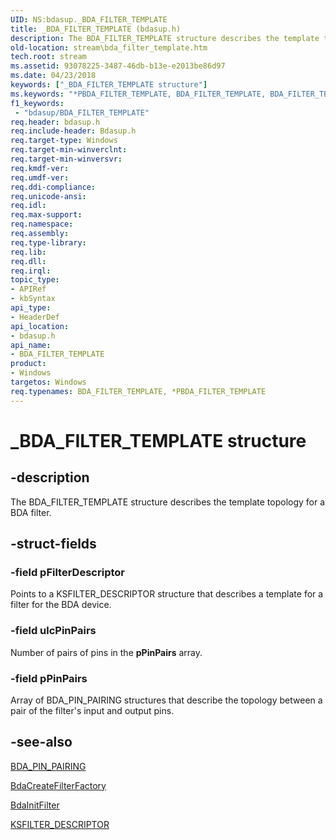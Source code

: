 ```yaml
---
UID: NS:bdasup._BDA_FILTER_TEMPLATE
title: _BDA_FILTER_TEMPLATE (bdasup.h)
description: The BDA_FILTER_TEMPLATE structure describes the template topology for a BDA filter.
old-location: stream\bda_filter_template.htm
tech.root: stream
ms.assetid: 93078225-3487-46db-b13e-e2013be86d97
ms.date: 04/23/2018
keywords: ["_BDA_FILTER_TEMPLATE structure"]
ms.keywords: "*PBDA_FILTER_TEMPLATE, BDA_FILTER_TEMPLATE, BDA_FILTER_TEMPLATE structure [Streaming Media Devices], PBDA_FILTER_TEMPLATE, PBDA_FILTER_TEMPLATE structure pointer [Streaming Media Devices], _BDA_FILTER_TEMPLATE, bdaref_cf65795d-632d-4c79-9136-95c256ae8b35.xml, bdasup/BDA_FILTER_TEMPLATE, bdasup/PBDA_FILTER_TEMPLATE, stream.bda_filter_template"
f1_keywords:
 - "bdasup/BDA_FILTER_TEMPLATE"
req.header: bdasup.h
req.include-header: Bdasup.h
req.target-type: Windows
req.target-min-winverclnt: 
req.target-min-winversvr: 
req.kmdf-ver: 
req.umdf-ver: 
req.ddi-compliance: 
req.unicode-ansi: 
req.idl: 
req.max-support: 
req.namespace: 
req.assembly: 
req.type-library: 
req.lib: 
req.dll: 
req.irql: 
topic_type:
- APIRef
- kbSyntax
api_type:
- HeaderDef
api_location:
- bdasup.h
api_name:
- BDA_FILTER_TEMPLATE
product:
- Windows
targetos: Windows
req.typenames: BDA_FILTER_TEMPLATE, *PBDA_FILTER_TEMPLATE
---
```


# _BDA_FILTER_TEMPLATE structure


## -description


The BDA_FILTER_TEMPLATE structure describes the template topology for a BDA filter. 


## -struct-fields




### -field pFilterDescriptor

Points to a KSFILTER_DESCRIPTOR structure that describes a template for a filter for the BDA device. 


### -field ulcPinPairs

Number of pairs of pins in the <b>pPinPairs</b> array.


### -field pPinPairs

Array of BDA_PIN_PAIRING structures that describe the topology between a pair of the filter's input and output pins. 


## -see-also




<a href="https://docs.microsoft.com/windows-hardware/drivers/ddi/bdasup/ns-bdasup-_bda_pin_pairing">BDA_PIN_PAIRING</a>



<a href="https://docs.microsoft.com/windows-hardware/drivers/ddi/bdasup/nf-bdasup-bdacreatefilterfactory">BdaCreateFilterFactory</a>



<a href="https://docs.microsoft.com/windows-hardware/drivers/ddi/bdasup/nf-bdasup-bdainitfilter">BdaInitFilter</a>



<a href="https://docs.microsoft.com/windows-hardware/drivers/ddi/ks/ns-ks-_ksfilter_descriptor">KSFILTER_DESCRIPTOR</a>
 

 

